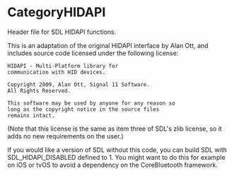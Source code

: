 
# CategoryHIDAPI

Header file for SDL HIDAPI functions.

This is an adaptation of the original HIDAPI interface by Alan Ott, and
includes source code licensed under the following license:

```
HIDAPI - Multi-Platform library for
communication with HID devices.

Copyright 2009, Alan Ott, Signal 11 Software.
All Rights Reserved.

This software may be used by anyone for any reason so
long as the copyright notice in the source files
remains intact.
```

(Note that this license is the same as item three of SDL's zlib license, so
it adds no new requirements on the user.)

If you would like a version of SDL without this code, you can build SDL
with SDL_HIDAPI_DISABLED defined to 1. You might want to do this for
example on iOS or tvOS to avoid a dependency on the CoreBluetooth
framework.
